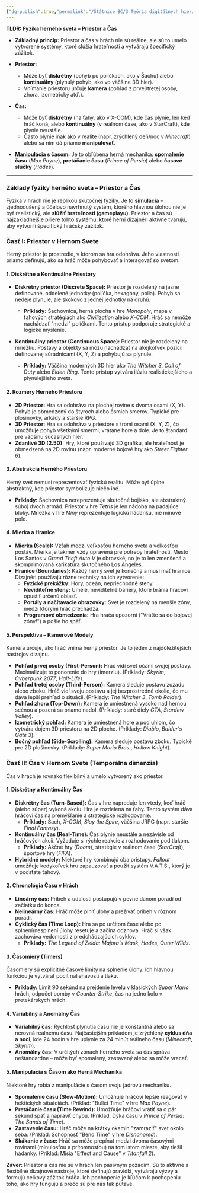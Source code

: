 ```yaml
---
{"dg-publish":true,"permalink":"/Štátnice BC/3 Teória digitálnych hier/11 Základy fyziky herného sveta/","created":"2025-06-21T00:10:59.189+02:00","updated":"2025-06-28T19:47:39.913+02:00"}
---
```


**TLDR: Fyzika herného sveta – Priestor a Čas**

- **Základný princíp:** Priestor a čas v hrách nie sú reálne, ale sú to umelo vytvorené systémy, ktoré slúžia hrateľnosti a vytvárajú špecifický zážitok.
    
- **Priestor:**
    
    - Môže byť **diskrétny** (pohyb po políčkach, ako v Šachu) alebo **kontinuálny** (plynulý pohyb, ako vo väčšine 3D hier).
    - Vnímanie priestoru určuje **kamera** (pohľad z prvej/tretej osoby, zhora, izometrický atď.).
- **Čas:**
    
    - Môže byť **diskrétny** (na ťahy, ako v X-COM), kde čas plynie, len keď hráč koná, alebo **kontinuálny** (v reálnom čase, ako v StarCraft), kde plynie neustále.
    - Často plynie inak ako v realite (napr. zrýchlený deň/noc v _Minecraft_) alebo sa ním dá priamo **manipulovať**.
- **Manipulácia s časom:** Je to obľúbená herná mechanika: **spomalenie času** (_Max Payne_), **pretáčanie času** (_Prince of Persia_) alebo **časové slučky** (_Hades_).

---

### **Základy fyziky herného sveta – Priestor a Čas**

Fyzika v hrách nie je replikou skutočnej fyziky. Je to **simulácia** – zjednodušený a účelovo navrhnutý systém, ktorého hlavnou úlohou nie je byť realistický, ale **slúžiť hrateľnosti (gameplayu)**. Priestor a čas sú najzákladnejšie piliere tohto systému, ktoré herní dizajnéri aktívne tvarujú, aby vytvorili špecifický hráčsky zážitok.

### **Časť I: Priestor v Hernom Svete**

Herný priestor je prostredie, v ktorom sa hra odohráva. Jeho vlastnosti priamo definujú, ako sa hráč môže pohybovať a interagovať so svetom.

#### **1. Diskrétne a Kontinuálne Priestory**

- **Diskrétny priestor (Discrete Space):** Priestor je rozdelený na jasne definované, oddelené jednotky (políčka, hexagóny, polia). Pohyb sa nedeje plynule, ale skokovo z jednej jednotky na druhú.
    
    - **Príklady:** Šachovnica, herná plocha v hre _Monopoly_, mapa v ťahových stratégiách ako _Civilization_ alebo _X-COM_. Hráč sa nemôže nachádzať "medzi" políčkami. Tento prístup podporuje strategické a logické myslenie.
- **Kontinuálny priestor (Continuous Space):** Priestor nie je rozdelený na mriežku. Postavy a objekty sa môžu nachádzať na akejkoľvek pozícii definovanej súradnicami (X, Y, Z) a pohybujú sa plynule.
    
    - **Príklady:** Väčšina moderných 3D hier ako _The Witcher 3_, _Call of Duty_ alebo _Elden Ring_. Tento prístup vytvára ilúziu realistickejšieho a plynulejšieho sveta.

#### **2. Rozmery Herného Priestoru**

- **2D Priestor:** Hra sa odohráva na plochej rovine s dvoma osami (X, Y). Pohyb je obmedzený do štyroch alebo ôsmich smerov. Typické pre plošinovky, arkády a staršie RPG.
- **3D Priestor:** Hra sa odohráva v priestore s tromi osami (X, Y, Z), čo umožňuje pohyb všetkými smermi, vrátane hore a dole. Je to štandard pre väčšinu súčasných hier.
- **Zdanlivé 3D (2.5D):** Hry, ktoré používajú 3D grafiku, ale hrateľnosť je obmedzená na 2D rovinu (napr. moderné bojové hry ako _Street Fighter 6_).

#### **3. Abstrakcia Herného Priestoru**

Herný svet nemusí reprezentovať fyzickú realitu. Môže byť úplne abstraktný, kde priestor symbolizuje niečo iné.

- **Príklady:** Šachovnica nereprezentuje skutočné bojisko, ale abstraktný súboj dvoch armád. Priestor v hre _Tetris_ je len nádoba na padajúce bloky. Mriežka v hre _Míny_ reprezentuje logickú hádanku, nie mínové pole.

#### **4. Mierka a Hranice**

- **Mierka (Scale):** Vzťah medzi veľkosťou herného sveta a veľkosťou postáv. Mierka je takmer vždy upravená pre potreby hrateľnosti. Mesto Los Santos v _Grand Theft Auto V_ je obrovské, no je to len zmenšená a skomprimovaná karikatúra skutočného Los Angeles.
- **Hranice (Boundaries):** Každý herný svet je konečný a musí mať hranice. Dizajnéri používajú rôzne techniky na ich vytvorenie:
    - **Fyzické prekážky:** Hory, oceán, nepriechodné steny.
    - **Neviditeľné steny:** Umelé, neviditeľné bariéry, ktoré bránia hráčovi opustiť určenú oblasť.
    - **Portály a načítavacie obrazovky:** Svet je rozdelený na menšie zóny, medzi ktorými hráč prechádza.
    - **Programové obmedzenia:** Hra hráča upozorní ("Vráťte sa do bojovej zóny!") a pošle ho späť.

#### **5. Perspektíva – Kamerové Modely**

Kamera určuje, ako hráč vníma herný priestor. Je to jeden z najdôležitejších nástrojov dizajnu.

- **Pohľad prvej osoby (First-Person):** Hráč vidí svet očami svojej postavy. Maximalizuje to ponorenie do hry (imerziu). (Príklady: _Skyrim_, _Cyberpunk 2077_, _Half-Life_).
- **Pohľad tretej osoby (Third-Person):** Kamera sleduje postavu zozadu alebo zboku. Hráč vidí svoju postavu a jej bezprostredné okolie, čo mu dáva lepší prehľad o situácii. (Príklady: _The Witcher 3_, _Tomb Raider_).
- **Pohľad zhora (Top-Down):** Kamera je umiestnená vysoko nad hernou scénou a pozerá sa priamo nadol. (Príklady: staré diely _GTA_, _Stardew Valley_).
- **Izometrický pohľad:** Kamera je umiestnená hore a pod uhlom, čo vytvára dojem 3D priestoru na 2D ploche. (Príklady: _Diablo_, _Baldur's Gate 3_).
- **Bočný pohľad (Side-Scrolling):** Kamera sleduje postavu zboku. Typické pre 2D plošinovky. (Príklady: _Super Mario Bros._, _Hollow Knight_).

### **Časť II: Čas v Hernom Svete (Temporálna dimenzia)**

Čas v hrách je rovnako flexibilný a umelo vytvorený ako priestor.

#### **1. Diskrétny a Kontinuálny Čas**

- **Diskrétny čas (Turn-Based):** Čas v hre napreduje len vtedy, keď hráč (alebo súper) vykoná akciu. Hra je rozdelená na ťahy. Tento systém dáva hráčovi čas na premýšľanie a strategické rozhodovanie.
    - **Príklady:** Šach, _X-COM_, _Slay the Spire_, väčšina JRPG (napr. staršie _Final Fantasy_).
- **Kontinuálny čas (Real-Time):** Čas plynie neustále a nezávisle od hráčových akcií. Vyžaduje si rýchle reakcie a rozhodovanie pod tlakom.
    - **Príklady:** Akčné hry (_Doom_), stratégie v reálnom čase (_StarCraft_), športové hry (_FIFA_).
- **Hybridné modely:** Niektoré hry kombinujú oba prístupy. _Fallout_ umožňuje kedykoľvek hru zapauzovať a použiť systém V.A.T.S., ktorý je v podstate ťahový.

#### **2. Chronológia Času v Hrách**

- **Lineárny čas:** Príbeh a udalosti postupujú v pevne danom poradí od začiatku do konca.
- **Nelineárny čas:** Hráč môže plniť úlohy a prežívať príbeh v rôznom poradí.
- **Cyklický čas (Time Loop):** Hra sa po určitom čase alebo po splnení/nesplnení úlohy resetuje a začína odznova. Hráč si však zachováva vedomosti z predchádzajúcich cyklov.
    - **Príklady:** _The Legend of Zelda: Majora's Mask_, _Hades_, _Outer Wilds_.

#### **3. Časomiery (Timers)**

Časomiery sú explicitné časové limity na splnenie úlohy. Ich hlavnou funkciou je vytvárať pocit naliehavosti a tlaku.

- **Príklady:** Limit 90 sekúnd na prejdenie levelu v klasických _Super Mario_ hrách, odpočet bomby v _Counter-Strike_, čas na jedno kolo v pretekárskych hrách.

#### **4. Variabilný a Anomálny Čas**

- **Variabilný čas:** Rýchlosť plynutia času nie je konštantná alebo sa nerovná reálnemu času. Najčastejším príkladom je zrýchlený **cyklus dňa a noci**, kde 24 hodín v hre uplynie za 24 minút reálneho času (_Minecraft_, _Skyrim_).
- **Anomálny čas:** V určitých zónach herného sveta sa čas správa neštandardne – môže byť spomalený, zastavený alebo sa môže vracať.

#### **5. Manipulácia s Časom ako Herná Mechanika**

Niektoré hry robia z manipulácie s časom svoju jadrovú mechaniku.

- **Spomalenie času (Slow-Motion):** Umožňuje hráčovi lepšie reagovať v hektických situáciách. (Príklad: "Bullet Time" v hre _Max Payne_).
- **Pretáčanie času (Time Rewind):** Umožňuje hráčovi vrátiť sa o pár sekúnd späť a napraviť chybu. (Príklad: Dýka času v _Prince of Persia: The Sands of Time_).
- **Zastavenie času:** Hráč môže na krátky okamih "zamraziť" svet okolo seba. (Príklad: Schopnosť "Bend Time" v hre _Dishonored_).
- **Skákanie v čase:** Hráč sa môže prepínať medzi dvoma časovými rovinami (minulosťou a prítomnosťou) na tom istom mieste, aby riešil hádanky. (Príklad: Misia "Effect and Cause" v _Titanfall 2_).

**Záver:** Priestor a čas nie sú v hrách len pasívnym pozadím. Sú to aktívne a flexibilné dizajnové nástroje, ktoré definujú pravidlá, vytvárajú výzvy a formujú celkový zážitok hráča. Ich pochopenie je kľúčom k pochopeniu toho, ako hry fungujú a prečo sú pre nás tak pútavé.